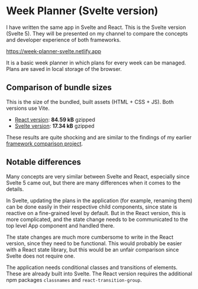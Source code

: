 # Week Planner (Svelte version)

I have written the same app in Svelte and React. This is the Svelte version (Svelte 5). They will be presented on my channel to compare the concepts and developer experience of both frameworks.

https://week-planner-svelte.netlify.app

It is a basic week planner in which plans for every week can be managed. Plans are saved in local storage of the browser.

## Comparison of bundle sizes

This is the size of the bundled, built assets (HTML + CSS + JS). Both versions use Vite.

-   [React version](https://github.com/ScriptRaccoon/week-planning-react): **84.59 kB** gzipped
-   [Svelte version](https://github.com/ScriptRaccoon/week-planning-svelte): **17.34 kB** gzipped

These results are quite shocking and are similar to the findings of my earlier [framework comparison project](https://github.com/ScriptRaccoon/shopping-list-frameworks).

## Notable differences

Many concepts are very similar between Svelte and React, especially since Svelte 5 came out, but there are many differences when it comes to the details.

In Svelte, updating the plans in the application (for example, renaming them) can be done easily in their respective child components, since state is reactive on a fine-grained level by default. But in the React version, this is more complicated, and the state change needs to be communicated to the top level App component and handled there.

The state changes are much more cumbersome to write in the React version, since they need to be functional. This would probably be easier with a React state library, but this would be an unfair comparison since Svelte does not require one.

The application needs conditional classes and transitions of elements. These are already built into Svelte. The React version requires the additional npm packages `classnames` and `react-transition-group`.
